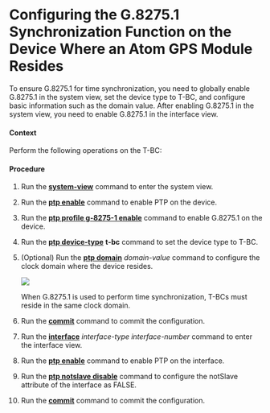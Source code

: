 Configuring the G.8275.1 Synchronization Function on the Device Where an Atom GPS Module Resides
================================================================================================

To ensure G.8275.1 for time synchronization, you need to globally enable G.8275.1 in the system view, set the device type to T-BC, and configure basic information such as the domain value. After enabling G.8275.1 in the system view, you need to enable G.8275.1 in the interface view.

#### Context

Perform the following operations on the T-BC:


#### Procedure

1. Run the [**system-view**](cmdqueryname=system-view) command to enter the system view.
2. Run the [**ptp enable**](cmdqueryname=ptp+enable) command to enable PTP on the device.
3. Run the [**ptp profile g-8275-1 enable**](cmdqueryname=ptp+profile+g-8275-1+enable) command to enable G.8275.1 on the device.
4. Run the [**ptp device-type**](cmdqueryname=ptp+device-type) **t-bc** command to set the device type to T-BC.
5. (Optional) Run the [**ptp domain**](cmdqueryname=ptp+domain) *domain-value* command to configure the clock domain where the device resides.
   
   ![](../../../../public_sys-resources/note_3.0-en-us.png) 
   
   When G.8275.1 is used to perform time synchronization, T-BCs must reside in the same clock domain.
6. Run the [**commit**](cmdqueryname=commit) command to commit the configuration.
7. Run the [**interface**](cmdqueryname=interface) *interface-type* *interface-number* command to enter the interface view.
8. Run the [**ptp enable**](cmdqueryname=ptp+enable) command to enable PTP on the interface.
9. Run the [**ptp notslave disable**](cmdqueryname=ptp+notslave+disable) command to configure the notSlave attribute of the interface as FALSE.
10. Run the [**commit**](cmdqueryname=commit) command to commit the configuration.